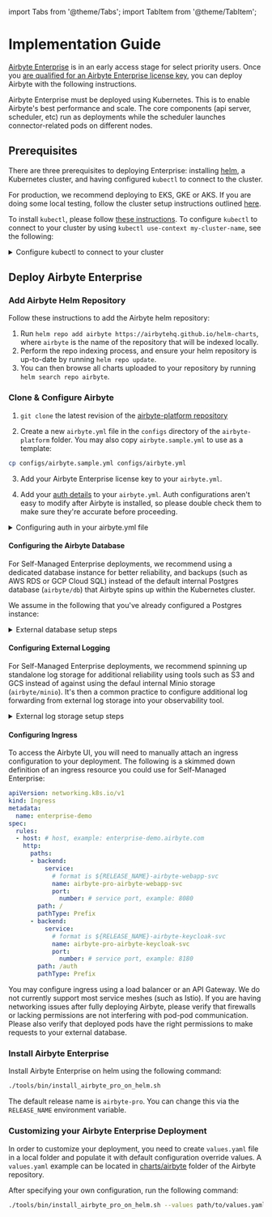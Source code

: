 import Tabs from '@theme/Tabs';
import TabItem from '@theme/TabItem';

# Implementation Guide

[Airbyte Enterprise](./README.md) is in an early access stage for select priority users. Once you [are qualified for an Airbyte Enterprise license key](https://airbyte.com/company/talk-to-sales), you can deploy Airbyte with the following instructions.

Airbyte Enterprise must be deployed using Kubernetes. This is to enable Airbyte's best performance and scale. The core components \(api server, scheduler, etc\) run as deployments while the scheduler launches connector-related pods on different nodes.

## Prerequisites

There are three prerequisites to deploying Enterprise: installing [helm](https://helm.sh/docs/intro/install/), a Kubernetes cluster, and having configured `kubectl` to connect to the cluster.

For production, we recommend deploying to EKS, GKE or AKS. If you are doing some local testing, follow the cluster setup instructions outlined [here](/deploying-airbyte/on-kubernetes-via-helm.md#cluster-setup).

To install `kubectl`, please follow [these instructions](https://kubernetes.io/docs/tasks/tools/). To configure `kubectl` to connect to your cluster by using `kubectl use-context my-cluster-name`, see the following:

<details>
    <summary>Configure kubectl to connect to your cluster</summary>
    <Tabs>
        <TabItem value="GKE" label="GKE" default> 
            <ol>
                <li>Configure <code>gcloud</code> with <code>gcloud auth login</code>.</li>
                <li>On the Google Cloud Console, the cluster page will have a "Connect" button, with a command to run locally: <code>gcloud container clusters get-credentials $CLUSTER_NAME --zone $ZONE_NAME --project $PROJECT_NAME</code></li>
                <li>Use <code>kubectl config get-contexts</code> to show the contexts available.</li>
                <li>Run <code>kubectl config use-context $GKE_CONTEXT</code> to access the cluster from kubectl.</li>
            </ol>
        </TabItem>
        <TabItem value="EKS" label="EKS">
            <ol>
                <li><a href="https://docs.aws.amazon.com/cli/latest/userguide/cli-chap-configure.html">Configure your AWS CLI</a> to connect to your project.</li>
                <li>Install <a href="https://eksctl.io/introduction/">eksctl</a>.</li>
                <li>Run <code>eksctl utils write-kubeconfig --cluster=$CLUSTER_NAME</code> to make the context available to kubectl.</li>
                <li>Use <code>kubectl config get-contexts</code> to show the contexts available.</li>
                <li>Run <code>kubectl config use-context $EKS_CONTEXT</code> to access the cluster with kubectl.</li>
            </ol>
        </TabItem>
    </Tabs>
</details>

## Deploy Airbyte Enterprise

### Add Airbyte Helm Repository

Follow these instructions to add the Airbyte helm repository:
1. Run `helm repo add airbyte https://airbytehq.github.io/helm-charts`, where `airbyte` is the name of the repository that will be indexed locally.
2. Perform the repo indexing process, and ensure your helm repository is up-to-date by running `helm repo update`.
3. You can then browse all charts uploaded to your repository by running `helm search repo airbyte`.

### Clone & Configure Airbyte

1. `git clone` the latest revision of the [airbyte-platform repository](https://github.com/airbytehq/airbyte-platform)

2. Create a new `airbyte.yml` file in the `configs` directory of the `airbyte-platform` folder. You may also copy `airbyte.sample.yml` to use as a template:

```sh
cp configs/airbyte.sample.yml configs/airbyte.yml
```

3. Add your Airbyte Enterprise license key to your `airbyte.yml`. 

4. Add your [auth details](/enterprise-setup/sso) to your `airbyte.yml`. Auth configurations aren't easy to modify after Airbyte is installed, so please double check them to make sure they're accurate before proceeding.

<details>
    <summary>Configuring auth in your airbyte.yml file</summary>

To configure SSO with Okta, add the following at the end of your `airbyte.yml` file:

```yaml
auth:   
    identity-providers:
        -   type: okta
            domain: $OKTA_DOMAIN
            app-name: $OKTA_APP_INTEGRATION_NAME
            client-id: $OKTA_CLIENT_ID
            client-secret: $OKTA_CLIENT_SECRET
```

To configure basic auth (deploy without SSO), remove the entire `auth:` section from your airbyte.yml config file. You will authenticate with the instance admin user and password included in the your `airbyte.yml`.

</details>

#### Configuring the Airbyte Database

For Self-Managed Enterprise deployments, we recommend using a dedicated database instance for better reliability, and backups (such as AWS RDS or GCP Cloud SQL) instead of the default internal Postgres database (`airbyte/db`) that Airbyte spins up within the Kubernetes cluster.

We assume in the following that you've already configured a Postgres instance:

<details>
<summary>External database setup steps</summary>

1. In the `charts/airbyte/values.yaml` file, disable the default Postgres database (`airbyte/db`):

```yaml
postgresql:
    enabled: false
```

2. In the `charts/airbyte/values.yaml` file, enable and configure the external Postgres database:

```yaml
externalDatabase:   
    host: ## Database host
    user: ## Non-root username for the Airbyte database
    database: db-airbyte ## Database name
    port: 5432 ## Database port number 
```

For the non-root user's password which has database access, you may use `password`, `existingSecret` or `jdbcUrl`. We recommend using `existingSecret`, or injecting sensitive fields from your own external secret store. Each of these parameters is mutually exclusive: 

```yaml
externalDatabase:
    ...
    password: ## Password for non-root database user
    existingSecret: ## The name of an existing Kubernetes secret containing the password.
    existingSecretPasswordKey: ## The Kubernetes secret key containing the password.
    jdbcUrl: "jdbc:postgresql://<user>:<password>@localhost:5432/db-airbyte" ## Full database JDBC URL. You can also add additional arguments.
```

The optional `jdbcUrl` field should be entered in the following format: `jdbc:postgresql://localhost:5432/db-airbyte`. We recommend against using this unless you need to add additional extra arguments can be passed to the JDBC driver at this time (e.g. to handle SSL).

</details>

#### Configuring External Logging

For Self-Managed Enterprise deployments, we recommend spinning up standalone log storage for additional reliability using tools such as S3 and GCS instead of against using the defaul internal Minio storage (`airbyte/minio`). It's then a common practice to configure additional log forwarding from external log storage into your observability tool.

<details>
<summary>External log storage setup steps</summary>

1. In the `charts/airbyte/values.yaml` file, disable the default Minio instance (`airbyte/minio`):

```yaml
minio:
  enabled: false
```

2. In the `charts/airbyte/values.yaml` file, enable and configure external log storage:


<Tabs>
<TabItem value="S3" label="S3">

```yaml
global:
    ...
    logs:
        storage:
            type: "S3"
        
        minio:
            enabled: false

        s3:
            enabled: true
            bucket: "" ## S3 bucket name that you've created.
            bucketRegion: "" ## e.g. us-east-1

        accessKey: ## AWS Access Key.
            password: ""
            existingSecret: "" ## The name of an existing Kubernetes secret containing the AWS Access Key.
            existingSecretKey: "" ## The Kubernetes secret key containing the AWS Access Key.

        secretKey: ## AWS Secret Access Key
            password:
            existingSecret: "" ## The name of an existing Kubernetes secret containing the AWS Secret Access Key.
            existingSecretKey: "" ## The name of an existing Kubernetes secret containing the AWS Secret Access Key.
```

For each of `accessKey` and `secretKey`, the `password` and `existingSecret` fields are mutually exclusive.

</TabItem>
<TabItem value="GKE" label="GKE" default> 


```yaml
global:
    ...
    logs:
        storage:
            type: "GCS"
        
        minio:
            enabled: false
            
        gcs:
            bucket: airbyte-dev-logs # GCS bucket name that you've created.
            credentials: "" ## ???
            credentialsJson: "" ## Base64 encoded json GCP credentials file contents
```

Note that the `credentials` and `credentialsJson` fields are mutually exclusive.

</TabItem>
</Tabs>
</details>


#### Configuring Ingress

To access the Airbyte UI, you will need to manually attach an ingress configuration to your deployment. The following is a skimmed down definition of an ingress resource you could use for Self-Managed Enterprise:

```yaml
apiVersion: networking.k8s.io/v1
kind: Ingress
metadata:
  name: enterprise-demo
spec:
  rules:
  - host: # host, example: enterprise-demo.airbyte.com
    http:
      paths:
      - backend:
          service:
            # format is ${RELEASE_NAME}-airbyte-webapp-svc
            name: airbyte-pro-airbyte-webapp-svc 
            port:
              number: # service port, example: 8080
        path: /
        pathType: Prefix
      - backend:
          service:
            # format is ${RELEASE_NAME}-airbyte-keycloak-svc
            name: airbyte-pro-airbyte-keycloak-svc
            port:
              number: # service port, example: 8180
        path: /auth
        pathType: Prefix
```

You may configure ingress using a load balancer or an API Gateway. We do not currently support most service meshes (such as Istio). If you are having networking issues after fully deploying Airbyte, please verify that firewalls or lacking permissions are not interfering with pod-pod communication. Please also verify that deployed pods have the right permissions to make requests to your external database.

### Install Airbyte Enterprise

Install Airbyte Enterprise on helm using the following command:

```sh
./tools/bin/install_airbyte_pro_on_helm.sh
```

The default release name is `airbyte-pro`. You can change this via the `RELEASE_NAME` environment
variable.

### Customizing your Airbyte Enterprise Deployment

In order to customize your deployment, you need to create `values.yaml` file in a local folder and populate it with default configuration override values. A `values.yaml` example can be located in [charts/airbyte](https://github.com/airbytehq/airbyte-platform/blob/main/charts/airbyte/values.yaml) folder of the Airbyte repository.

After specifying your own configuration, run the following command:

```sh
./tools/bin/install_airbyte_pro_on_helm.sh --values path/to/values.yaml
```
